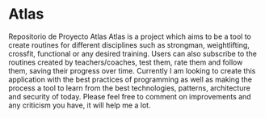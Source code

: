 # Atlas
Repositorio de Proyecto Atlas
Atlas is a project which aims to be a tool to create routines for different disciplines such as strongman, weightlifting, crossfit, functional or any desired training.
Users can also subscribe to the routines created by teachers/coaches, test them, rate them and follow them, saving their progress over time.
Currently I am looking to create this application with the best practices of programming as well as making the process a tool to learn from the best technologies, patterns, architecture and security of today.
Please feel free to comment on improvements and any criticism you have, it will help me a lot.
